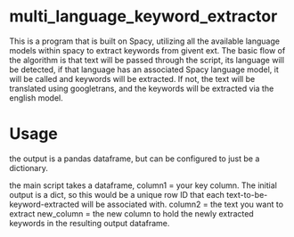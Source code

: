# multi_language_keyword_extractor

This is a program that is built on Spacy, utilizing all the available language models within spacy to extract keywords from givent ext. The basic flow of the algorithm is that text will be passed through the script, its language will be detected, if that language has an associated Spacy language model, it will be called and keywords will be extracted. If not, the text will be translated using googletrans, and the keywords will be extracted via the english model. 

# Usage
the output is a pandas dataframe, but can be configured to just be a dictionary. 

the main script takes a dataframe,
column1 = your key column. The initial output is a dict, so this would be a unique row ID that each text-to-be-keyword-extracted will be associated with. 
column2 = the text you want to extract 
new_column = the new column to hold the newly extracted keywords in the resulting output dataframe. 

